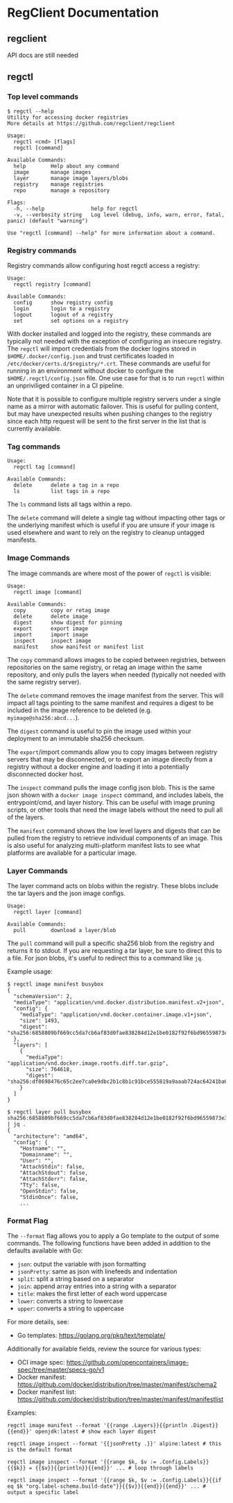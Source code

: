 # RegClient Documentation

## regclient

API docs are still needed

## regctl

### Top level commands

```text
$ regctl --help
Utility for accessing docker registries
More details at https://github.com/regclient/regclient

Usage:
  regctl <cmd> [flags]
  regctl [command]

Available Commands:
  help        Help about any command
  image       manage images
  layer       manage image layers/blobs
  registry    manage registries
  repo        manage a repository

Flags:
  -h, --help               help for regctl
  -v, --verbosity string   Log level (debug, info, warn, error, fatal, panic) (default "warning")

Use "regctl [command] --help" for more information about a command.
```

### Registry commands

Registry commands allow configuring host regctl access a registry:

```text
Usage:
  regctl registry [command]

Available Commands:
  config      show registry config
  login       login to a registry
  logout      logout of a registry
  set         set options on a registry
```

With docker installed and logged into the registry, these commands are typically
not needed with the exception of configuring an insecure registry. The `regctl`
will import credentials from the docker logins stored in
`$HOME/.docker/config.json` and trust certificates loaded in
`/etc/docker/certs.d/$registry/*.crt`. These commands are useful for running in
an environment without docker to configure the `$HOME/.regctl/config.json` file.
One use case for that is to run `regctl` within an unpriviliged container in a
CI pipeline.

Note that it is possible to configure multiple registry servers under a single
name as a mirror with automatic failover. This is useful for pulling content,
but may have unexpected results when pushing changes to the registry since each
http request will be sent to the first server in the list that is currently
available.

### Tag commands

```text
Usage:
  regctl tag [command]

Available Commands:
  delete      delete a tag in a repo
  ls          list tags in a repo
```

The `ls` command lists all tags within a repo.

The `delete` command will delete a single tag without impacting other tags or
the underlying manifest which is useful if you are unsure if your image is used
elsewhere and want to rely on the registry to cleanup untagged manifests.

### Image Commands

The image commands are where most of the power of `regctl` is visible:

```text
Usage:
  regctl image [command]

Available Commands:
  copy        copy or retag image
  delete      delete image
  digest      show digest for pinning
  export      export image
  import      import image
  inspect     inspect image
  manifest    show manifest or manifest list
```

The `copy` command allows images to be copied between registries, between
repositories on the same registry, or retag an image within the same repository,
and only pulls the layers when needed (typically not needed with the same
registry server).

The `delete` command removes the image manifest from the server. This will
impact all tags pointing to the same manifest and requires a digest to be
included in the image reference to be deleted (e.g. `myimage@sha256:abcd...`).

The `digest` command is useful to pin the image used within your deployment to an
immutable sha256 checksum.

The `export`/import commands allow you to copy images between registry servers
that may be disconnected, or to export an image directly from a registry without
a docker engine and loading it into a potentially disconnected docker host.

The `inspect` command pulls the image config json blob. This is the same json
shown with a `docker image inspect` command, and includes labels, the
entrypoint/cmd, and layer history. This can be useful with image pruning
scripts, or other tools that need the image labels without the need to pull all
of the layers.

The `manifest` command shows the low level layers and digests that can be pulled
from the registry to retrieve individual components of an image. This is also
useful for analyzing multi-platform manifest lists to see what platforms are
available for a particular image.

### Layer Commands

The layer command acts on blobs within the registry. These blobs include the tar
layers and the json image configs.

```text
Usage:
  regctl layer [command]

Available Commands:
  pull        download a layer/blob
```

The `pull` command will pull a specific sha256 blob from the registry and
returns it to stdout. If you are requesting a tar layer, be sure to direct this
to a file. For json blobs, it's useful to redirect this to a command like `jq`.

Example usage:

```shell
$ regctl image manifest busybox
{
  "schemaVersion": 2,
  "mediaType": "application/vnd.docker.distribution.manifest.v2+json",
  "config": {
    "mediaType": "application/vnd.docker.container.image.v1+json",
    "size": 1493,
    "digest": "sha256:6858809bf669cc5da7cb6af83d0fae838284d12e1be0182f92f6bd96559873e3"
  },
  "layers": [
    {
      "mediaType": "application/vnd.docker.image.rootfs.diff.tar.gzip",
      "size": 764618,
      "digest": "sha256:df8698476c65c2ee7ca0e9dbc2b1c8b1c91bce555819a9aaab724ac64241ba67"
    }
  ]
}

$ regctl layer pull busybox sha256:6858809bf669cc5da7cb6af83d0fae838284d12e1be0182f92f6bd96559873e3 | jq .
{
  "architecture": "amd64",
  "config": {
    "Hostname": "",
    "Domainname": "",
    "User": "",
    "AttachStdin": false,
    "AttachStdout": false,
    "AttachStderr": false,
    "Tty": false,
    "OpenStdin": false,
    "StdinOnce": false,
    ...
```

### Format Flag

The `--format` flag allows you to apply a Go template to the output of some
commands. The following functions have been added in addition to the defaults
available with Go:

- `json`: output the variable with json formatting
- `jsonPretty`: same as json with linefeeds and indentation
- `split`: split a string based on a separator
- `join`: append array entries into a string with a separator
- `title`: makes the first letter of each word uppercase
- `lower`: converts a string to lowercase
- `upper`: converts a string to uppercase

For more details, see:

- Go templates: <https://golang.org/pkg/text/template/>

Additionally for available fields, review the source for various types:

- OCI image spec: <https://github.com/opencontainers/image-spec/tree/master/specs-go/v1>
- Docker manifest: <https://github.com/docker/distribution/tree/master/manifest/schema2>
- Docker manifest list: <https://github.com/docker/distribution/tree/master/manifest/manifestlist>

Examples:

```shell
regctl image manifest --format '{{range .Layers}}{{println .Digest}}{{end}}' openjdk:latest # show each layer digest

regctl image inspect --format '{{jsonPretty .}}' alpine:latest # this is the default format

regctl image inspect --format '{{range $k, $v := .Config.Labels}}{{$k}} = {{$v}}{{println}}{{end}}' ... # loop through labels

regctl image inspect --format '{{range $k, $v := .Config.Labels}}{{if eq $k "org.label-schema.build-date"}}{{$v}}{{end}}{{end}}' ... # output a specific label
```
